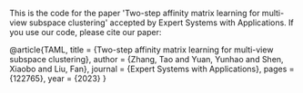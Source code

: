 This is the code for the paper 'Two-step affinity matrix learning for multi-view subspace clustering' accepted by Expert Systems with Applications. If you use our code, please cite our paper:

@article{TAML,
    title = {Two-step affinity matrix learning for multi-view subspace clustering},
    author = {Zhang, Tao and Yuan, Yunhao and Shen, Xiaobo and Liu, Fan},
    journal = {Expert Systems with Applications},
    pages = {122765},
    year = {2023}
}
